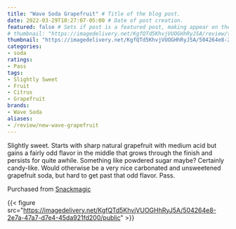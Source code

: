 ```yaml
---
title: "Wave Soda Grapefruit" # Title of the blog post.
date: 2022-03-29T10:27:07-05:00 # Date of post creation.
featured: false # Sets if post is a featured post, making appear on the home page side bar.
# thumbnail: "https://imagedelivery.net/KgfQTd5KhvjVUOGHhRyJ5A/review/thumbs/new-wave-grapefruit.jpg" # Sets thumbnail image appearing inside card on homepage.
thumbnail: "https://imagedelivery.net/KgfQTd5KhvjVUOGHhRyJ5A/504264e8-2e7a-47a7-d7e4-45da921fd200/thumb"
categories:
- soda
ratings:
- Pass
tags:
- Slightly Sweet
- Fruit
- Citrus
- Grapefruit
brands:
- Wave Soda
aliases:
- /review/new-wave-grapefruit
---
```


Slightly sweet. Starts with sharp natural grapefruit with medium acid but gains a fairly odd flavor in the middle that grows through the finish and persists for quite awhile. Something like powdered sugar maybe? Certainly candy-like. Would otherwise be a very nice carbonated and unsweetened grapefruit soda, but hard to get past that odd flavor. Pass.

Purchased from [Snackmagic](https://www.snackmagic.com)

{{< figure src="https://imagedelivery.net/KgfQTd5KhvjVUOGHhRyJ5A/504264e8-2e7a-47a7-d7e4-45da921fd200/public" >}}

